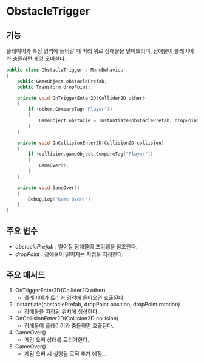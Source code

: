# ObstacleTrigger
## 기능
플레이어가 특정 영역에 들어갈 때 머리 위로 장애물을 떨어뜨리며, 장애물이 플레이어와 충돌하면 게임 오버한다.

```C++
public class ObstacleTrigger : MonoBehaviour
{
    public GameObject obstaclePrefab; 
    public Transform dropPoint;

    private void OnTriggerEnter2D(Collider2D other)
    {
        if (other.CompareTag("Player"))
        {
            GameObject obstacle = Instantiate(obstaclePrefab, dropPoint.position, dropPoint.rotation);
        }
    }

    private void OnCollisionEnter2D(Collision2D collision)
    {
        if (collision.gameObject.CompareTag("Player"))
        {
            GameOver();
        }
    }

    private void GameOver()
    {
        Debug.Log("Game Over!");
    }
}
```

## 주요 변수
- *obstaclePrefab* : 떨어질 장애물의 프리팹을 참조한다.
- *dropPoint* : 장애물이 떨어지는 지점을 지정한다.

## 주요 메서드 
1. OnTriggerEnter2D(Collider2D other)
    - 플레이어가 트리거 영역에 들어오면 호출된다.
2. Instantiate(obstaclePrefab, dropPoint.position, dropPoint.rotation) 
    - 장애물을 지정된 위치에 생성한다.
3. OnCollisionEnter2D(Collision2D collision)
    - 장애물이 플레이어와 충돌하면 호출된다.
4. GameOver()
    - 게임 오버 상태를 트리거한다.
5. GameOver()
    - 게임 오버 시 실행될 로직 추가 예정...
